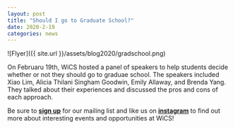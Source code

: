 ```yaml
---
layout: post
title: "Should I go to Graduate School?"
date: 2020-2-19
categories: news
---
```


![Flyer]({{ site.url }}/assets/blog2020/gradschool.png)

On Februaru 19th, WiCS hosted a panel of speakers to help students decide whether or not they should go to graduae school. The speakers included Xiao Lim, Alicia Thilani Singham Goodwin, Emily Allaway, and Brenda Yang. They talked about their experiences and discussed the pros and cons of each approach.

Be sure to [**sign up**][mailinglist] for our mailing list and like us on [**instagram**][instagram] to find out more about interesting events and opportunities at WiCS! 

[mailinglist]: http://columbia.us9.list-manage.com/subscribe?u=4c6a1c710f8ab9cce10272368&id=593b5faa43
[instagram]:https://www.instagram.com/columbiawics/?utm_source=ig_web_button_share_sheet&igshid=OGQ5ZDc2ODk2ZA==